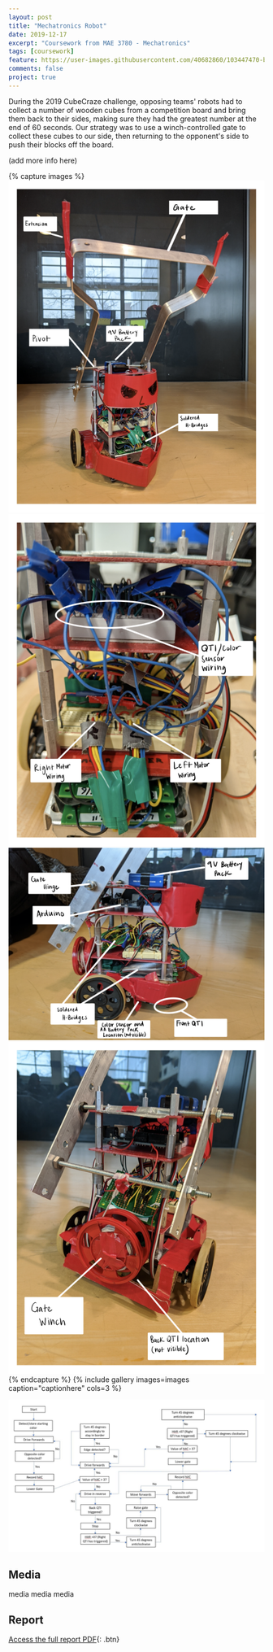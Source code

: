 ```yaml
---
layout: post
title: "Mechatronics Robot"
date: 2019-12-17
excerpt: "Coursework from MAE 3780 - Mechatronics"
tags: [coursework]
feature: https://user-images.githubusercontent.com/40682860/103447470-b658b800-4c59-11eb-89d8-ac01760d7504.png
comments: false
project: true
---
```


During the 2019 CubeCraze challenge, opposing teams' robots had to collect a number of wooden cubes from a competition board and bring them back to their sides, making sure they had the greatest number at the end of 60 seconds. Our strategy was to use a winch-controlled gate to collect these cubes to our side, then returning to the opponent's side to push their blocks off the board. 

(add more info here)

{% capture images %}
	![Front](/assets/img/3780/front.png)
    ![Rear](/assets/img/3780/rear.png)
    ![Side](/assets/img/3780/side.png)
    ![Winch](/assets/img/3780/winch.png)
{% endcapture %}
{% include gallery images=images caption="captionhere" cols=3 %}


![Strategy](/assets/img/3780/3780strategy.jpg)

## Media

media
media
media

## Report
      
[Access the full report PDF](/pdfs/3780.pdf){: .btn}
